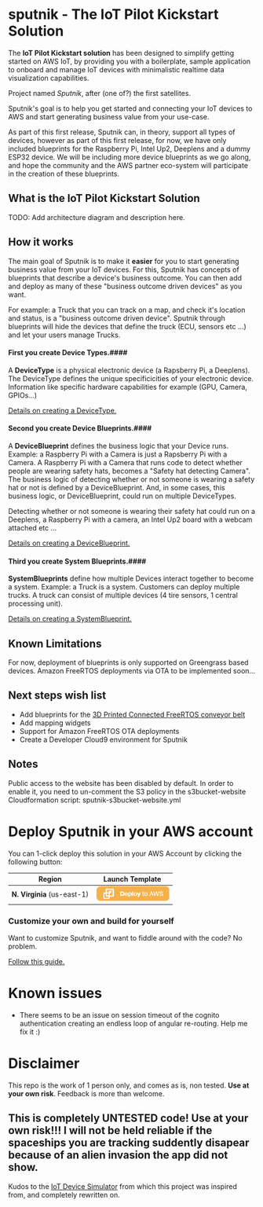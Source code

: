 # sputnik - The IoT Pilot Kickstart Solution

The **IoT Pilot Kickstart solution** has been designed to simplify getting started on AWS IoT, by providing you with a boilerplate, sample application to onboard and manage IoT devices with minimalistic realtime data visualization capabilities.

Project named *Sputnik*, after (one of?) the first satellites.

Sputnik's goal is to help you get started and connecting your IoT devices to AWS and start generating business value from your use-case.


As part of this first release, Sputnik can, in theory, support all types of devices, however as part of this first release, for now, we have only included blueprints for the Raspberry Pi, Intel Up2, Deeplens and a dummy ESP32 device.
We will be including more device blueprints as we go along, and hope the community and the AWS partner eco-system will participate in the creation of these blueprints.

## What is the IoT Pilot Kickstart Solution


TODO: Add architecture diagram and description here.


## How it works

The main goal of Sputnik is to make it **easier** for you to start generating business value from your IoT devices. For this, Sputnik has concepts of blueprints that describe a device's business outcome. You can then add and deploy as many of these "business outcome driven devices" as you want.

For example: a Truck that you can track on a map, and check it's location and status, is a "business outcome driven device". Sputnik through blueprints will hide the devices that define the truck (ECU, sensors etc ...) and let your users manage Trucks.


#### First you create Device Types.####
A **DeviceType** is a physical electronic device (a Rapsberry Pi, a Deeplens). The DeviceType defines the unique specificicities of your electronic device. Information like specific hardware capabilities for example (GPU, Camera, GPIOs...)

[Details on creating a DeviceType.](./docs/device-types.md)

#### Second you create Device Blueprints.####
A **DeviceBlueprint** defines the business logic that your Device runs. Example: a Raspberry Pi with a Camera is just a Rapsberry Pi with a Camera. A Raspberry Pi with a Camera that runs code to detect whether people are wearing safety hats, becomes a "Safety hat detecting Camera". The business logic of detecting whether or not someone is wearing a safety hat or not is defined by a DeviceBlueprint. And, in some cases, this business logic, or DeviceBlueprint, could run on multiple DeviceTypes. 

Detecting whether or not someone is wearing their safety hat could run on a Deeplens, a Raspberry Pi with a camera, an Intel Up2 board with a webcam attached etc ...

[Details on creating a DeviceBlueprint.](./docs/device-blueprints.md)

#### Third you create System Blueprints.####
**SystemBlueprints** define how multiple Devices interact together to become a system. Example: a Truck is a system. Customers can deploy multiple trucks. A truck can consist of multiple devices (4 tire sensors, 1 central processing unit). 

[Details on creating a SystemBlueprint.](./docs/system-blueprints.md)


## Known Limitations
For now, deployment of blueprints is only supported on Greengrass based devices. Amazon FreeRTOS deployments via OTA to be implemented soon...


## Next steps wish list

* Add blueprints for the [3D Printed Connected FreeRTOS conveyor belt](https://github.com/aws-samples/amazon-freertos-iot-conveyor-belt)
* Add mapping widgets
* Support for Amazon FreeRTOS OTA deployments
* Create a Developer Cloud9 environment for Sputnik 

## Notes

Public access to the website has been disabled by default.
In order to enable it, you need to un-comment the S3 policy in the s3bucket-website Cloudformation script: sputnik-s3bucket-website.yml

# Deploy Sputnik in your AWS account

You can 1-click deploy this solution in your AWS Account by clicking the following button:

Region | Launch Template
------------ | -------------
**N. Virginia** (us-east-1) | [![Launch the Sputnik Stack into Virginia with CloudFormation](./images/deploy-to-aws.png)](https://console.aws.amazon.com/cloudformation/home?region=us-east-1#/stacks/new?stackName=sputnik&templateURL=https://s3.amazonaws.com/tims-solutions-us-east-1/sputnik/v0.9.5/cf/sputnik.yml)

### Customize your own and build for yourself
Want to customize Sputnik, and want to fiddle around with the code? No problem.

[Follow this guide.](./docs/developers.md)

# Known issues
* There seems to be an issue on session timeout of the cognito authentication creating an endless loop of angular re-routing. Help me fix it :)



# Disclaimer

This repo is the work of 1 person only, and comes as is, non tested. **Use at your own risk**. Feedback is more than welcome.

## This is completely UNTESTED code! Use at your own risk!!! I will not be held reliable if the spaceships you are tracking suddently disapear because of an alien invasion the app did not show.

Kudos to the [IoT Device Simulator](https://aws.amazon.com/solutions/iot-device-simulator/) from which this project was inspired from, and completely rewritten on.
